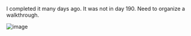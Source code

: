 I completed it many days ago. It was not in day 190.
Need to organize a walkthrough.
<br>

![image](https://github.com/user-attachments/assets/c6ffdcb3-0e6b-47bc-b60a-ccfe645461a8)
